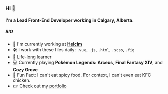 ### Hi 👋

#### I'm a Lead Front-End Developer working in Calgary, Alberta.

##### BIO

- 🏢 I'm currently working at **[Helcim]([https://](https://www.helcim.com/))**
- 🛠 I work with these files daily: `.vue`, `.js`, `.html`, `.scss`, `.fig`
- 🌱 Life-long learner
- 💻 Currently playing **Pokémon Legends: Arceus**, **Final Fantasy XIV**, and **Cozy Grove**
- 🥵 Fun Fact: I can't eat spicy food. For context, I can't even eat KFC chicken.
- 👉 Check out my [portfolio](https://camillesalvador.github.io/camillesalvador/) 
